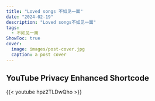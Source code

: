 ```yaml
---
title: "Loved songs 不如见一面"
date: "2024-02-19"
description: "Loved songs不如见一面"
tags:
  - 不如见一面
ShowToc: true
cover:
  image: images/post-cover.jpg
  caption: a post cover
---
```


## YouTube Privacy Enhanced Shortcode

{{< youtube hpz2TLDwQho >}}
